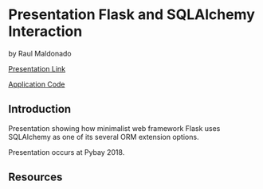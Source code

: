 # Presentation Flask and SQLAlchemy Interaction

by Raul Maldonado

[Presentation Link](https://docs.google.com/presentation/d/118XmBmommV-THg-2MU-qW3dUP9sKKxbKeLjHK5B2Dnw/edit?usp=sharing)

[Application Code](SQLAlchemy-Demo-YouutubeData.ipynb)

## Introduction

Presentation showing how minimalist web framework Flask uses SQLAlchemy as one of its several ORM extension options. 

Presentation occurs at Pybay 2018.

## Resources